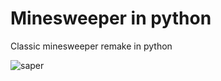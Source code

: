 # Minesweeper in python
Classic minesweeper remake in python

![saper](https://user-images.githubusercontent.com/19227717/156203608-2bb836b4-fc26-42c4-b41d-637c92d4eacb.png)
